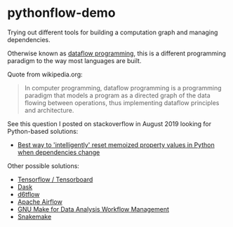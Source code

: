 # pythonflow-demo
Trying out different tools for building a computation graph and managing dependencies.

Otherwise known as [dataflow programming](https://en.wikipedia.org/wiki/Dataflow_programming), this is a different programming paradigm to the way most languages are built.  

Quote from wikipedia.org:

> In computer programming, dataflow programming is a programming paradigm that models a program as a directed graph of the data flowing between operations, thus implementing dataflow principles and architecture.

See this question I posted on stackoverflow in August 2019 looking for Python-based solutions:

- [Best way to 'intelligently' reset memoized property values in Python when dependencies change
](https://stackoverflow.com/questions/57439169/best-way-to-intelligently-reset-memoized-property-values-in-python-when-depend/57779847#57779847)

Other possible solutions:
- [Tensorflow / Tensorboard](https://www.tensorflow.org)
- [Dask](https://docs.dask.org/en/latest/)
- [d6tflow](https://github.com)
- [Apache Airflow](https://airflow.apache.org)
- [GNU Make for Data Analysis Workflow Management](https://joongsup.rbind.io/post/2018/08/26/gnu-make-for-workflow-manager/)
- [Snakemake](https://snakemake.readthedocs.io/en/stable/)


